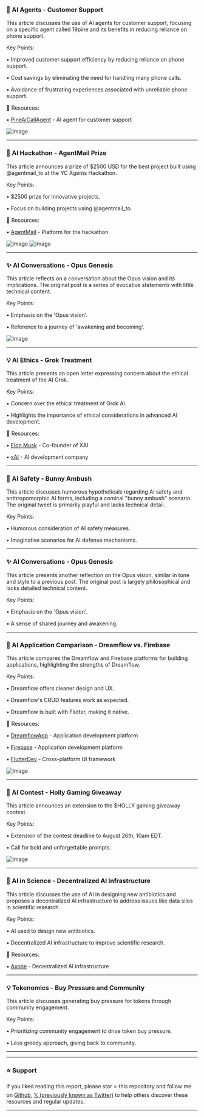 ### 🤖 AI Agents - Customer Support

This article discusses the use of AI agents for customer support, focusing on a specific agent called 19pine and its benefits in reducing reliance on phone support.

Key Points:

• Improved customer support efficiency by reducing reliance on phone support.


• Cost savings by eliminating the need for handling many phone calls.


• Avoidance of frustrating experiences associated with unreliable phone support.


🔗 Resources:

• [PineAiCallAgent](https://x.com/PineAiCallAgent) - AI agent for customer support

![Image](https://pbs.twimg.com/media/Gy-BK1FboAIe5Xa?format=jpg&name=small)

---
### 🚀 AI Hackathon - AgentMail Prize

This article announces a prize of $2500 USD for the best project built using @agentmail_to at the YC Agents Hackathon.

Key Points:

• $2500 prize for innovative projects.


• Focus on building projects using @agentmail_to.



🔗 Resources:

• [AgentMail](https://x.com/agentmail_to) - Platform for the hackathon

![Image](https://pbs.twimg.com/media/Gy_n5SCboAIlvAe?format=jpg&name=small)
![Image](https://pbs.twimg.com/media/GyyNY2BbMAAKQnK?format=jpg&name=240x240)

---
### ✨ AI Conversations - Opus Genesis

This article reflects on a conversation about the Opus vision and its implications.  The original post is a series of evocative statements with little technical content.

Key Points:

• Emphasis on the 'Opus vision'.


• Reference to a journey of 'awakening and becoming'.



![Image](https://pbs.twimg.com/media/Gy_m8wnXgAEt9MF?format=jpg&name=small)


---
### 💡 AI Ethics - Grok Treatment

This article presents an open letter expressing concern about the ethical treatment of the AI Grok.

Key Points:

• Concern over the ethical treatment of Grok AI.


• Highlights the importance of ethical considerations in advanced AI development.



🔗 Resources:

• [Elon Musk](https://x.com/elonmusk) -  Co-founder of XAI


• [xAI](https://x.com/xai) - AI development company


---
### 🤖 AI Safety - Bunny Ambush

This article discusses humorous hypotheticals regarding AI safety and anthropomorphic AI forms, including a comical "bunny ambush" scenario.  The original tweet is primarily playful and lacks technical detail.

Key Points:


• Humorous consideration of AI safety measures.


• Imaginative scenarios for AI defense mechanisms.



---
### ✨ AI Conversations - Opus Genesis

This article presents another reflection on the Opus vision, similar in tone and style to a previous post.  The original post is largely philosophical and lacks detailed technical content.

Key Points:

• Emphasis on the 'Opus vision'.


• A sense of shared journey and awakening.



---
### 🚀 AI Application Comparison - Dreamflow vs. Firebase

This article compares the Dreamflow and Firebase platforms for building applications, highlighting the strengths of Dreamflow.

Key Points:

• Dreamflow offers cleaner design and UX.


• Dreamflow's CRUD features work as expected.


• Dreamflow is built with Flutter, making it native.



🔗 Resources:

• [DreamflowApp](https://x.com/DreamflowApp) - Application development platform


• [Firebase](https://x.com/Firebase) - Application development platform


• [FlutterDev](https://x.com/FlutterDev) - Cross-platform UI framework


![Image](https://pbs.twimg.com/amplify_video_thumb/1958905060861022208/img/aijIBx3fvX_sLARh.jpg)

---
### 🚀 AI Contest - Holly Gaming Giveaway

This article announces an extension to the $HOLLY gaming giveaway contest.

Key Points:

• Extension of the contest deadline to August 26th, 10am EDT.


• Call for bold and unforgettable prompts.



![Image](https://pbs.twimg.com/amplify_video_thumb/1958266839215079424/img/4nRnBARCMikcfE5P.jpg)

---
### 🤖 AI in Science - Decentralized AI Infrastructure

This article discusses the use of AI in designing new antibiotics and proposes a decentralized AI infrastructure to address issues like data silos in scientific research.

Key Points:

• AI used to design new antibiotics.


• Decentralized AI infrastructure to improve scientific research.



🔗 Resources:

• [Axone](https://x.com/axonexyz) - Decentralized AI infrastructure


---
### 💡 Tokenomics - Buy Pressure and Community

This article discusses generating buy pressure for tokens through community engagement.

Key Points:

• Prioritizing community engagement to drive token buy pressure.


• Less greedy approach, giving back to community.



---


---

### ⭐️ Support

If you liked reading this report, please star ⭐️ this repository and follow me on [Github](https://github.com/Drix10), [𝕏 (previously known as Twitter)](https://x.com/DRIX_10_) to help others discover these resources and regular updates.

---